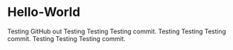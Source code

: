 # Hello-World
Testing GitHub out
Testing Testing Testing commit.
Testing Testing Testing commit.
Testing Testing Testing commit.
